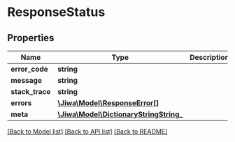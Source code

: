 # ResponseStatus

## Properties
Name | Type | Description | Notes
------------ | ------------- | ------------- | -------------
**error_code** | **string** |  | [optional] 
**message** | **string** |  | [optional] 
**stack_trace** | **string** |  | [optional] 
**errors** | [**\Jiwa\Model\ResponseError[]**](ResponseError.md) |  | [optional] 
**meta** | [**\Jiwa\Model\DictionaryStringString_**](DictionaryStringString_.md) |  | [optional] 

[[Back to Model list]](../README.md#documentation-for-models) [[Back to API list]](../README.md#documentation-for-api-endpoints) [[Back to README]](../README.md)


